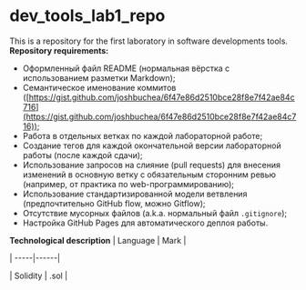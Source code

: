 # dev_tools_lab1_repo
This is a repository for the first laboratory in software developments tools. <br>
**Repository requirements:**
- Оформленный файл README (нормальная вёрстка с использованием разметки Markdown);
- Семантическое именование коммитов ([https://gist.github.com/joshbuchea/6f47e86d2510bce28f8e7f42ae84c716](https://gist.github.com/joshbuchea/6f47e86d2510bce28f8e7f42ae84c716));
- Работа в отдельных ветках по каждой лабораторной работе;
- Создание тегов для каждой окончательной версии лабораторной работы (после каждой сдачи);
- Использование запросов на слияние (pull requests) для внесения изменений в основную ветку с обязательным сторонним ревью (например, от практика по web-программированию);
- Использование стандартизированной модели ветвления (предпочтительно GitHub flow, можно Gitflow);
- Отсутствие мусорных файлов (a.k.a. нормальный файл `.gitignore`);
- Настройка GitHub Pages для автоматического деплоя работы.

**Technological description** 
| Language | Mark |

| -----|------|

| Solidity | .sol |
